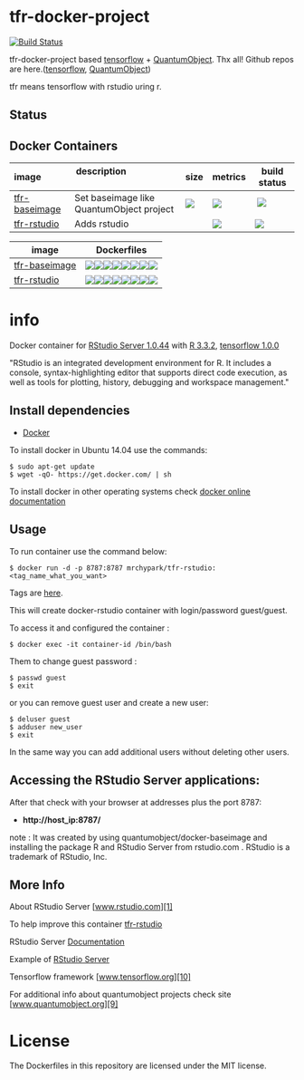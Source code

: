 # tfr-docker-project

[![Build Status](https://travis-ci.org/mrchypark/tfr-docker-project.svg?branch=master)](https://travis-ci.org/mrchypark/tfr-docker-project)

tfr-docker-project based [tensorflow](https://www.tensorflow.org/) + [QuantumObject](https://www.quantumobject.org/). Thx all!
Github repos are here.([tensorflow](https://github.com/tensorflow/tensorflow/tree/master/tensorflow/tools/docker), [QuantumObject](https://github.com/QuantumObject/docker-baseimage))

tfr means tensorflow with rstudio uring r.

## Status ##

## Docker Containers ##

image            | description                               | size   | metrics | build status 
---------------- | ----------------------------------------- | ------ | ------- | --------------
[tfr-baseimage](https://hub.docker.com/r/mrchypark/tfr-baseimage) |  Set baseimage like QuantumObject project  |  [![](https://images.microbadger.com/badges/image/mrchypark/tfr-baseimage.svg)](https://microbadger.com/images/mrchypark/tfr-baseimage) | [![](https://img.shields.io/docker/pulls/mrchypark/tfr-baseimage.svg)](https://hub.docker.com/r/mrchypark/tfr-baseimage) |  [![](https://img.shields.io/docker/automated/mrchypark/tfr-baseimage.svg)](https://hub.docker.com/r/mrchypark/tfr-baseimage/builds)
[tfr-rstudio](https://hub.docker.com/r/mrchypark/tfr-rstudio)          |  Adds rstudio                             |  |[![](https://images.microbadger.com/badges/image/mrchypark/tfr-rstudio.svg)](https://microbadger.com/images/mrchypark/tfr-rstudio) | [![](https://img.shields.io/docker/pulls/mrchypark/tfr-rstudio.svg)](https://hub.docker.com/r/mrchypark/tfr-rstudio)  |  [![](https://img.shields.io/docker/automated/mrchypark/tfr-rstudio.svg)](https://hub.docker.com/r/mrchypark/tfr-rstudio/builds)


image            |  Dockerfiles  
---------------- | -------------
[tfr-baseimage](https://hub.docker.com/r/mrchypark/tfr-baseimage) | [![](https://images.microbadger.com/badges/version/mrchypark/tfr-baseimage:latest-cpu-py2.svg)](https://microbadger.com/images/mrchypark/tfr-baseimage:latest-cpu-py2)[![](https://images.microbadger.com/badges/version/mrchypark/tfr-baseimage:latest-cpu-py3.svg)](https://microbadger.com/images/mrchypark/tfr-baseimage:latest-cpu-py3)[![](https://images.microbadger.com/badges/version/mrchypark/tfr-baseimage:latest-gpu-py2.svg)](https://microbadger.com/images/mrchypark/tfr-baseimage:latest-gpu-py2)[![](https://images.microbadger.com/badges/version/mrchypark/tfr-baseimage:latest-gpu-py3.svg)](https://microbadger.com/images/mrchypark/tfr-baseimage:latest-gpu-py3)[![](https://images.microbadger.com/badges/version/mrchypark/tfr-baseimage:1.0.0-cpu-py2.svg)](https://microbadger.com/images/mrchypark/tfr-baseimage:1.0.0-cpu-py2)[![](https://images.microbadger.com/badges/version/mrchypark/tfr-baseimage:1.0.0-cpu-py3.svg)](https://microbadger.com/images/mrchypark/tfr-baseimage:1.0.0-cpu-py3)[![](https://images.microbadger.com/badges/version/mrchypark/tfr-baseimage:1.0.0-gpu-py2.svg)](https://microbadger.com/images/mrchypark/tfr-baseimage:1.0.0-gpu-py2)[![](https://images.microbadger.com/badges/version/mrchypark/tfr-baseimage:1.0.0-gpu-py3.svg)](https://microbadger.com/images/mrchypark/tfr-baseimage:1.0.0-gpu-py3)
[tfr-rstudio](https://hub.docker.com/r/mrchypark/tfr-rstudio)          |  [![](https://images.microbadger.com/badges/version/mrchypark/tfr-rstudio:latest-cpu-py2.svg)](https://microbadger.com/images/mrchypark/tfr-rstudio:latest-cpu-py2)[![](https://images.microbadger.com/badges/version/mrchypark/tfr-rstudio:latest-cpu-py3.svg)](https://microbadger.com/images/mrchypark/tfr-rstudio:latest-cpu-py3)[![](https://images.microbadger.com/badges/version/mrchypark/tfr-rstudio:latest-gpu-py2.svg)](https://microbadger.com/images/mrchypark/tfr-rstudio:latest-gpu-py2)[![](https://images.microbadger.com/badges/version/mrchypark/tfr-rstudio:latest-gpu-py3.svg)](https://microbadger.com/images/mrchypark/tfr-rstudio:latest-gpu-py3)[![](https://images.microbadger.com/badges/version/mrchypark/tfr-rstudio:1.0.0-cpu-py2.svg)](https://microbadger.com/images/mrchypark/tfr-rstudio:1.0.0-cpu-py2)[![](https://images.microbadger.com/badges/version/mrchypark/tfr-rstudio:1.0.0-cpu-py3.svg)](https://microbadger.com/images/mrchypark/tfr-rstudio:1.0.0-cpu-py3)[![](https://images.microbadger.com/badges/version/mrchypark/tfr-rstudio:1.0.0-gpu-py2.svg)](https://microbadger.com/images/mrchypark/tfr-rstudio:1.0.0-gpu-py2)[![](https://images.microbadger.com/badges/version/mrchypark/tfr-rstudio:1.0.0-gpu-py3.svg)](https://microbadger.com/images/mrchypark/tfr-rstudio:1.0.0-gpu-py3)

# info

Docker container for [RStudio Server 1.0.44][3] with [R 3.3.2][8], [tensorflow 1.0.0][10]

"RStudio is an integrated development environment for R. It includes a console, syntax-highlighting editor that supports direct code execution, as well as tools for plotting, history, debugging and workspace management."

## Install dependencies

  - [Docker][2]

To install docker in Ubuntu 14.04 use the commands:

    $ sudo apt-get update
    $ wget -qO- https://get.docker.com/ | sh

 To install docker in other operating systems check [docker online documentation][4]

## Usage

To run container use the command below:

    $ docker run -d -p 8787:8787 mrchypark/tfr-rstudio:<tag_name_what_you_want>
    
Tags are [here](https://hub.docker.com/r/mrchypark/tfr-rstudio/tags/).
    
This will create docker-rstudio container with login/password guest/guest.

To access it and configured the container :

    $ docker exec -it container-id /bin/bash

Them to change guest password :

    $ passwd guest
    $ exit

or you can remove guest user and create a new user:

    $ deluser guest
    $ adduser new_user
    $ exit
    
In the same way you can add additional users without deleting other users. 

## Accessing the RStudio Server applications:

After that check with your browser at addresses plus the port 8787:

  - **http://host_ip:8787/**

note : It was created by using quantumobject/docker-baseimage and installing the package R and RStudio Server from rstudio.com . RStudio is a trademark of RStudio, Inc.

## More Info

About RStudio Server [www.rstudio.com][1]

To help improve this container [tfr-rstudio][5]

RStudio Server [Documentation][6]

Example of [RStudio Server][7]

Tensorflow framework [www.tensorflow.org][10]

For additional info about quantumobject projects check site [www.quantumobject.org][9]

# License

The Dockerfiles in this repository are licensed under the MIT license.

[1]:http://www.rstudio.com
[2]:https://www.docker.com
[3]:http://www.rstudio.com/products/rstudio/download-server
[4]:http://docs.docker.com
[5]:https://github.com/mrchypark/tfr-docker-project
[6]:https://support.rstudio.com/hc/en-us/categories/200035113-Documentation
[7]:https://rstudio.quantumobject.org
[8]:http://www.r-project.org
[9]:https://www.quantumobject.org
[10]:https://www.tensorflow.org/
